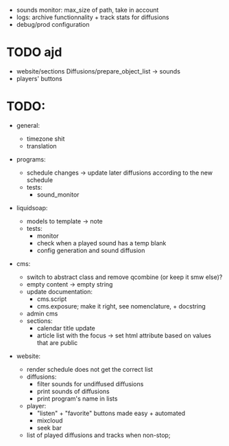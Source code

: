 - sounds monitor: max_size of path, take in account
- logs: archive functionnality + track stats for diffusions
- debug/prod configuration

# TODO ajd
- website/sections Diffusions/prepare\_object\_list -> sounds
- players' buttons


# TODO:
- general:
    - timezone shit
    - translation

- programs:
    - schedule changes -> update later diffusions according to the new schedule
    - tests:
        - sound_monitor

- liquidsoap:
    - models to template -> note
    - tests:
        - monitor
        - check when a played sound has a temp blank
        - config generation and sound diffusion

- cms:
    - switch to abstract class and remove qcombine (or keep it smw else)?
    - empty content -> empty string
    - update documentation:
        - cms.script
        - cms.exposure; make it right, see nomenclature, + docstring
    - admin cms
    - sections:
        - calendar title update
        - article list with the focus
            -> set html attribute based on values that are public

- website:
    - render schedule does not get the correct list
    - diffusions:
        - filter sounds for undiffused diffusions
        - print sounds of diffusions
        - print program's name in lists
    - player:
        - "listen" + "favorite" buttons made easy + automated
        - mixcloud
        - seek bar
    - list of played diffusions and tracks when non-stop;

